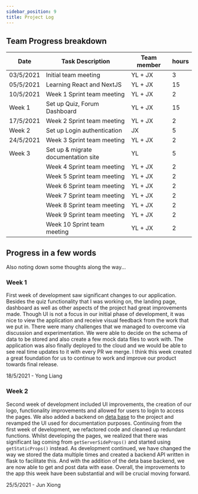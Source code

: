 ```yaml
---
sidebar_position: 9
title: Project Log
---
```


## **Team Progress breakdown**

| Date      | Task Description                    | Team member | hours |
| --------- | ----------------------------------- | ----------- | ----- |
| 03/5/2021 | Initial team meeting                | YL + JX     | 3     |
| 05/5/2021 | Learning React and NextJS           | YL + JX     | 15    |
| 10/5/2021 | Week 1 Sprint team meeting          | YL + JX     | 2     |
| Week 1    | Set up Quiz, Forum Dashboard        | YL + JX     | 15    |
| 17/5/2021 | Week 2 Sprint team meeting          | YL + JX     | 2     |
| Week 2    | Set up Login authentication         | JX          | 5     |
| 24/5/2021 | Week 3 Sprint team meeting          | YL + JX     | 2     |
| Week 3    | Set up & migrate documentation site | YL          | 5     |
|           | Week 4 Sprint team meeting          | YL + JX     | 2     |
|           | Week 5 Sprint team meeting          | YL + JX     | 2     |
|           | Week 6 Sprint team meeting          | YL + JX     | 2     |
|           | Week 7 Sprint team meeting          | YL + JX     | 2     |
|           | Week 8 Sprint team meeting          | YL + JX     | 2     |
|           | Week 9 Sprint team meeting          | YL + JX     | 2     |
|           | Week 10 Sprint team meeting         | YL + JX     | 2     |

## **Progress in a few words**

Also noting down some thoughts along the way...

### Week 1

First week of development saw significant changes to our application. Besides
the quiz functionality that I was working on, the landing page, dashboard as
well as other aspects of the project had great improvements made. Though UI is
not a focus in our initial phase of development, it was nice to view the
application and receive visual feedback from the work that we put in. There were
many challenges that we managed to overcome via discussion and experimentation.
We were able to decide on the schema of data to be stored and also create a few
mock data files to work with. The application was also finally deployed to the
cloud and we would be able to see real time updates to it with every PR we
merge. I think this week created a great foundation for us to continue to work
and improve our product towards final release.

18/5/2021 - Yong Liang

### Week 2

Second week of development included UI improvements, the creation of our logo,
functionality improvements and allowed for users to login to access the pages.
We also added a backend on [deta base](https://www.deta.sh/) to the project and
revamped the UI used for documentation purposes. Continuing from the first week
of development, we refactored code and cleaned up redundant functions. Whilst
developing the pages, we realized that there was significant lag coming from
`getServerSideProps()` and started using `getStaticProps()` instead. As
development continued, we have changed the way we stored the data multiple times
and created a backend API written in flask to facilitate this. And with the
addition of the deta base backend, we are now able to get and post data with
ease. Overall, the improvements to the app this week have been substantial and
will be crucial moving forward.

25/5/2021 - Jun Xiong
